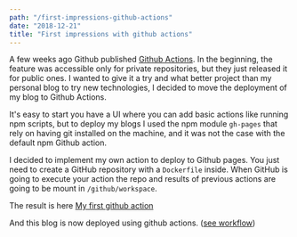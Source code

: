 ```yaml
---
path: "/first-impressions-github-actions"
date: "2018-12-21"
title: "First impressions with github actions"
---
```


A few weeks ago Github published [Github Actions](https://github.com/features/actions). In the beginning, the feature was accessible only for private repositories, but they just released it for public ones. I wanted to give it a try and what better project than my personal blog to try new technologies, I decided to move the deployment of my blog to Github Actions.

It's easy to start you have a UI where you can add basic actions like running npm scripts, but to deploy my blogs I used the npm module `gh-pages` that rely on having git installed on the machine, and it was not the case with the default npm Github action.

I decided to implement my own action to deploy to Github pages. You just need to create a GitHub repository with a `Dockerfile` inside. When GitHub is going to execute your action the repo and results of previous actions are going to be mount in `/github/workspace`.

The result is here [My first github action](https://github.com/nchaulet/github-action-gh-pages)

And this blog is now deployed using github actions. ([see workflow](https://github.com/nchaulet/blog/blob/master/.github/main.workflow))

